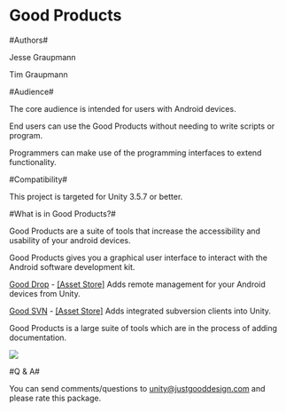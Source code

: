 Good Products
===

#Authors#

Jesse Graupmann

Tim Graupmann


#Audience#

The core audience is intended for users with Android devices.

End users can use the Good Products without needing to write scripts or program.

Programmers can make use of the programming interfaces to extend functionality.


#Compatibility#

This project is targeted for Unity 3.5.7 or better.


#What is in Good Products?#

Good Products are a suite of tools that increase the accessibility and usability of your android devices.

Good Products gives you a graphical user interface to interact with the Android software development kit.

[Good Drop](GoodDrop.md) - [[Asset Store]](https://www.assetstore.unity3d.com/#/content/5424) Adds remote management for your Android devices from Unity.

[Good SVN](GoodSVN.md) - [[Asset Store]](https://www.assetstore.unity3d.com/#/content/7242) Adds integrated subversion clients into Unity.

Good Products is a large suite of tools which are in the process of adding documentation.

<img src="http://d3j5vwomefv46c.cloudfront.net/photos/large/787746893.png?1373055657"/>


#Q & A#

You can send comments/questions to unity@justgooddesign.com and please rate this package.
